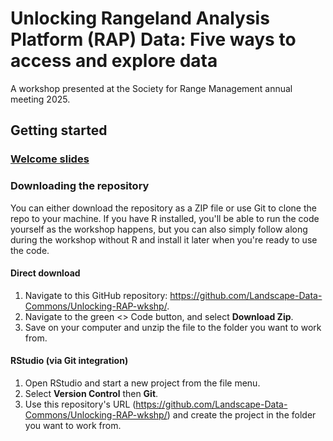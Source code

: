 # Unlocking Rangeland Analysis Platform (RAP) Data: Five ways to access and explore data 
A workshop presented at the Society for Range Management annual meeting 2025.

## Getting started
### [Welcome slides](https://docs.google.com/presentation/d/1ec2xYVfHzT-hl6lmg_4E4UoCSr4D5KVIBv30BRrupS0/edit?usp=sharing)
### Downloading the repository
You can either download the repository as a ZIP file or use Git to clone the repo to your machine. If you have R installed, you'll be able to run the code yourself as the workshop happens, but you can also simply follow along during the workshop without R and install it later when you're ready to use the code.

#### Direct download
1. Navigate to this GitHub repository: https://github.com/Landscape-Data-Commons/Unlocking-RAP-wkshp/.
2. Navigate to the green <> Code button, and select **Download Zip**.
3. Save on your computer and unzip the file to the folder you want to work from.

#### RStudio (via Git integration)
1. Open RStudio and start a new project from the file menu.
2. Select **Version Control** then **Git**.
3. Use this repository's URL (https://github.com/Landscape-Data-Commons/Unlocking-RAP-wkshp/) and create the project in the folder you want to work from.
